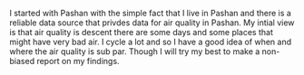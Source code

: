 I started with Pashan with the simple fact that I live in Pashan and there is a reliable data source that privdes data for air quality in Pashan.
My intial view is that air quality is descent there are some days and some places that might have very bad air. I cycle a lot and so I have a good idea of when and where the air quality is sub par.
Though I will try my best to make a non-biased report on my findings.
